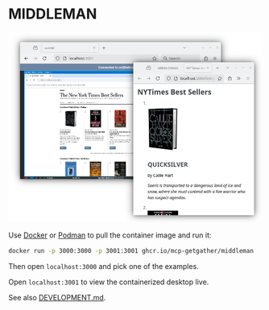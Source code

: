 # MIDDLEMAN

![Screenshot of Middleman](middleman.png)

Use [Docker](https://docker.com) or [Podman](https://podman.io) to pull the container image and run it:

```bash
docker run -p 3000:3000 -p 3001:3001 ghcr.io/mcp-getgather/middleman
```

Then open `localhost:3000` and pick one of the examples.

Open `localhost:3001` to view the containerized desktop live.

See also [DEVELOPMENT.md](DEVELOPMENT.md).
